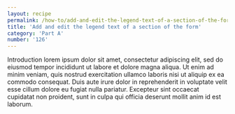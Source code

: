 ```yaml
---
layout: recipe
permalink: /how-to/add-and-edit-the-legend-text-of-a-section-of-the-form/
title: 'Add and edit the legend text of a section of the form'
category: 'Part A'
number: '126'
---
```


Introduction lorem ipsum dolor sit amet, consectetur adipiscing elit, sed do eiusmod tempor incididunt ut labore et dolore magna aliqua. Ut enim ad minim veniam, quis nostrud exercitation ullamco laboris nisi ut aliquip ex ea commodo consequat. Duis aute irure dolor in reprehenderit in voluptate velit esse cillum dolore eu fugiat nulla pariatur. Excepteur sint occaecat cupidatat non proident, sunt in culpa qui officia deserunt mollit anim id est laborum.

